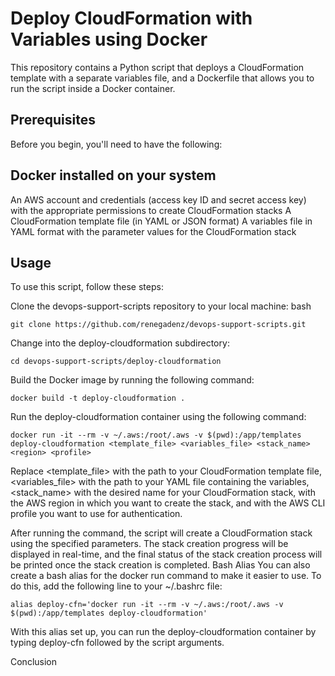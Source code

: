 # Deploy CloudFormation with Variables using Docker
This repository contains a Python script that deploys a CloudFormation template with a separate variables file, and a Dockerfile that allows you to run the script inside a Docker container.

## Prerequisites
Before you begin, you'll need to have the following:

## Docker installed on your system
An AWS account and credentials (access key ID and secret access key) with the appropriate permissions to create CloudFormation stacks
A CloudFormation template file (in YAML or JSON format)
A variables file in YAML format with the parameter values for the CloudFormation stack

## Usage
To use this script, follow these steps:

Clone the devops-support-scripts repository to your local machine:
bash
```
git clone https://github.com/renegadenz/devops-support-scripts.git
```
Change into the deploy-cloudformation subdirectory:

```
cd devops-support-scripts/deploy-cloudformation
```
Build the Docker image by running the following command:
```
docker build -t deploy-cloudformation .
```
Run the deploy-cloudformation container using the following command:

```
docker run -it --rm -v ~/.aws:/root/.aws -v $(pwd):/app/templates deploy-cloudformation <template_file> <variables_file> <stack_name> <region> <profile>
```

Replace <template_file> with the path to your CloudFormation template file, <variables_file> with the path to your YAML file containing the variables, <stack_name> with the desired name for your CloudFormation stack, <region> with the AWS region in which you want to create the stack, and <profile> with the AWS CLI profile you want to use for authentication.

After running the command, the script will create a CloudFormation stack using the specified parameters. The stack creation progress will be displayed in real-time, and the final status of the stack creation process will be printed once the stack creation is completed.
Bash Alias
You can also create a bash alias for the docker run command to make it easier to use. To do this, add the following line to your ~/.bashrc file:

```
alias deploy-cfn='docker run -it --rm -v ~/.aws:/root/.aws -v $(pwd):/app/templates deploy-cloudformation'
```
With this alias set up, you can run the deploy-cloudformation container by typing deploy-cfn followed by the script arguments.

Conclusion